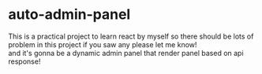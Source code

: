 # auto-admin-panel
This is a practical project to learn react by myself so there should be lots of problem in this project if you saw any please let me know!  
and it's gonna be a dynamic admin panel that render panel based on api response!  
